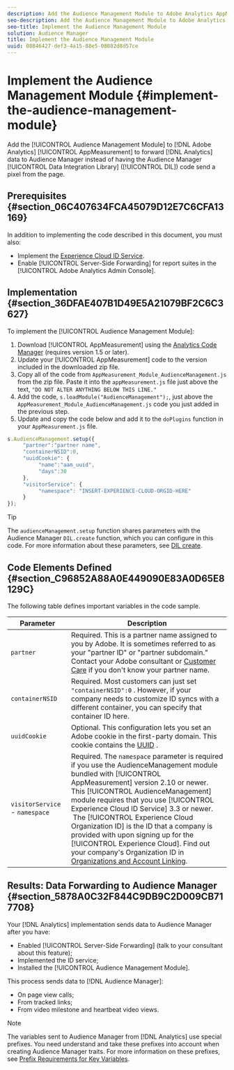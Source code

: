 ```yaml
---
description: Add the Audience Management Module to Adobe Analytics AppMeasurement to forward Analytics data to Audience Manager instead of having the Audience Manager Data Integration Library (DIL) code send a pixel from the page.
seo-description: Add the Audience Management Module to Adobe Analytics AppMeasurement to forward Analytics data to Audience Manager instead of having the Audience Manager Data Integration Library (DIL) code send a pixel from the page.
seo-title: Implement the Audience Management Module
solution: Audience Manager
title: Implement the Audience Management Module
uuid: 08846427-def3-4a15-88e5-08882d8d57ce
---
```


# Implement the Audience Management Module {#implement-the-audience-management-module}

Add the [!UICONTROL Audience Management Module] to [!DNL Adobe Analytics] [!UICONTROL AppMeasurement] to forward [!DNL Analytics] data to Audience Manager instead of having the Audience Manager [!UICONTROL Data Integration Library] ([!UICONTROL DIL]) code send a pixel from the page.

## Prerequisites {#section_06C407634FCA45079D12E7C6CFA13169}

In addition to implementing the code described in this document, you must also:

* Implement the [Experience Cloud ID Service](https://marketing.adobe.com/resources/help/en_US/mcvid/).
* Enable [!UICONTROL Server-Side Forwarding] for report suites in the [!UICONTROL Adobe Analytics Admin Console].

## Implementation {#section_36DFAE407B1D49E5A21079BF2C6C3627}

To implement the [!UICONTROL Audience Management Module]:

1. Download [!UICONTROL AppMeasurement] using the [Analytics Code Manager](https://marketing.adobe.com/resources/help/en_US/reference/code_manager_admin.html) (requires version 1.5 or later).
1. Update your [!UICONTROL AppMeasurement] code to the version included in the downloaded zip file.
1. Copy all of the code from `AppMeasurement_Module_AudienceManagement.js` from the zip file. Paste it into the `appMeasurement.js` file just above the text, `"DO NOT ALTER ANYTHING BELOW THIS LINE."`
1. Add the code, `s.loadModule("AudienceManagement");`, just above the `AppMeasurement_Module_AudienceManagement.js` code you just added in the previous step.
1. Update and copy the code below and add it to the `doPlugins` function in your `AppMeasurement.js` file.

```js
s.AudienceManagement.setup({ 
     "partner":"partner name", 
     "containerNSID":0, 
     "uuidCookie": { 
          "name":"aam_uuid", 
          "days":30
     },
     "visitorService": {
          "namespace": "INSERT-EXPERIENCE-CLOUD-ORGID-HERE" 
     } 
});
```

>[!TIP]
>
>The `audienceManagement.setup` function shares parameters with the Audience Manager `DIL.create` function, which you can configure in this code. For more information about these parameters, see [DIL create](../../dil/dil-class-overview/dil-create.md#reference_F87131F6C1CC4ECCA064B24B91710FD4).

## Code Elements Defined {#section_C96852A88A0E449090E83A0D65E8129C}

The following table defines important variables in the code sample.

| Parameter | Description |
|--- |--- |
|`partner`|Required. This is a partner name assigned to you by Adobe. It is sometimes referred to as your "partner ID" or "partner subdomain."  Contact your Adobe consultant or [Customer Care](https://helpx.adobe.com/marketing-cloud/contact-support.html) if you don't know your partner name.|
|`containerNSID`|Required. Most customers can just set  `"containerNSID":0` . However, if your company needs to customize ID syncs with a different container, you can specify that container ID here.|
|`uuidCookie`|Optional. This configuration lets you set an Adobe  cookie in the first-party domain. This cookie contains the [UUID](../../reference/ids-in-aam.md#reference_D55EC67D86664B7499F3257BB870FEC8) .|
| `visitorService` - `namespace`| Required. The `namespace` parameter is required if you use the AudienceManagement module bundled with [!UICONTROL AppMeasurement] version 2.10 or newer. This [!UICONTROL AudienceManagement] module requires that you use [!UICONTROL Experience Cloud ID Service] 3.3 or newer. <br>&nbsp;The [!UICONTROL Experience Cloud Organization ID] is the ID that a company is provided with upon signing up for the [!UICONTROL Experience Cloud]. Find out your company's Organization ID in [Organizations and Account Linking](https://marketing.adobe.com/resources/help/en_US/mcloud/organizations.html). |

## Results: Data Forwarding to Audience Manager {#section_5878A0C32F844C9DB9C2D009CB717708}

Your [!DNL Analytics] implementation sends data to Audience Manager after you have:

* Enabled [!UICONTROL Server-Side Forwarding] (talk to your consultant about this feature);
* Implemented the ID service;
* Installed the [!UICONTROL Audience Management Module].

This process sends data to [!DNL Audience Manager]:

* On page view calls;
* From tracked links;
* From video milestone and heartbeat video views.

>[!NOTE]
>
>The variables sent to Audience Manager from [!DNL Analytics] use special prefixes. You need understand and take these prefixes into account when creating Audience Manager traits. For more information on these prefixes, see [Prefix Requirements for Key Variables](../../features/traits/trait-variable-prefixes.md#reference_E6F1E4257F664FC2A797C406BF147ABC).